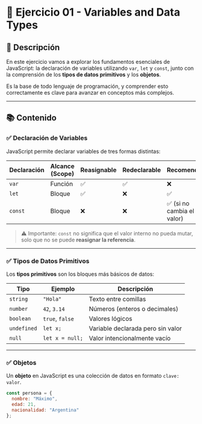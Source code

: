 # 🧠 Ejercicio 01 - Variables and Data Types

## 📝 Descripción

En este ejercicio vamos a explorar los fundamentos esenciales de JavaScript: la declaración de variables utilizando `var`, `let` y `const`, junto con la comprensión de los **tipos de datos primitivos** y los **objetos**.

Es la base de todo lenguaje de programación, y comprender esto correctamente es clave para avanzar en conceptos más complejos.

---

## 📚 Contenido

### ✅ Declaración de Variables

JavaScript permite declarar variables de tres formas distintas:

| Declaración | Alcance (Scope)  | Reasignable | Redeclarable | Recomendado |
|-------------|------------------|-------------|--------------|-------------|
| `var`       | Función           | ✅           | ✅            | ❌           |
| `let`       | Bloque            | ✅           | ❌            | ✅           |
| `const`     | Bloque            | ❌           | ❌            | ✅ (si no cambia el valor) |

> ⚠️ Importante: `const` no significa que el valor interno no pueda mutar, solo que no se puede **reasignar la referencia**.

---

### ✅ Tipos de Datos Primitivos

Los **tipos primitivos** son los bloques más básicos de datos:

| Tipo       | Ejemplo            | Descripción                            |
|------------|--------------------|----------------------------------------|
| `string`   | `"Hola"`           | Texto entre comillas                   |
| `number`   | `42`, `3.14`       | Números (enteros o decimales)          |
| `boolean`  | `true`, `false`    | Valores lógicos                        |
| `undefined`| `let x;`           | Variable declarada pero sin valor      |
| `null`     | `let x = null;`    | Valor intencionalmente vacío           |

---

### ✅ Objetos

Un **objeto** en JavaScript es una colección de datos en formato `clave: valor`.

```js
const persona = {
  nombre: "Máximo",
  edad: 21,
  nacionalidad: "Argentina"
};
